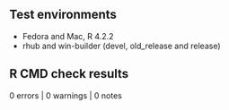 ## Test environments
* Fedora and Mac, R 4.2.2
* rhub and win-builder (devel, old_release and release)

## R CMD check results

0 errors | 0 warnings | 0 notes
